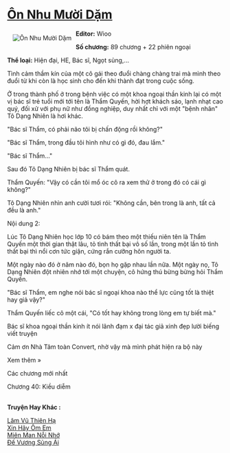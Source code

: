 <a href="https://utruyen.com/truyen/on-nhu-muoi-dam/19119/" title="Ôn Nhu Mười Dặm"><h1>Ôn Nhu Mười Dặm</h1></a><div style="display:table"><img align="right" style="float: left; padding: 10px;" src="https://utruyen.com/images/story/200x260/on-nhu-muoi-dam.jpg" alt="Ôn Nhu Mười Dặm"><b>Editor:</b> Wioo<p></p><b>Số chương:</b> 89 chương + 22 phiên ngoại<p></p><b>Thể loại:</b> Hiện đại, HE, Bác sĩ, Ngọt sủng,...<p></p>Tình cảm thầm kín của một cô gái theo đuổi chàng chàng trai mà mình theo đuổi từ khi còn là học sinh cho đến khi thành đạt trong cuộc sống.<p></p>Ở trong thành phố ở trong bệnh việc có một khoa ngoại thần kinh lại có một vị bác sĩ trẻ tuổi mới tới tên là Thẩm Quyến, hời hợt khách sáo, lạnh nhạt cao quý, đối xử với phụ nữ như đồng nghiệp, duy nhất chỉ với một "bệnh nhân" Tô Dạng Nhiên là hơi khác.<p></p>"Bác sĩ Thẩm, có phải não tôi bị chấn động rồi không?"<p></p>"Bác sĩ Thẩm, trong đầu tôi hình như có gì đó, đau lắm."<p></p>"Bác sĩ Thẩm..."<p></p>Sau đó Tô Dạng Nhiên bị bác sĩ Thẩm quát.<p></p>Thẩm Quyến: "Vậy có cần tôi mổ óc cô ra xem thử ở trong đó có cái gì không?"<p></p>Tô Dạng Nhiên nhìn anh cười tươi rói: "Không cần, bên trong là anh, tất cả đều là anh."<p></p>Nội dung 2:<p></p>Lúc Tô Dạng Nhiên học lớp 10 có bám theo một thiếu niên tên là Thẩm Quyến một thời gian thật lâu, tỏ tình thất bại vô số lần, trong một lần tỏ tình thất bại thì nổi cơn tức giận, cứng rắn cưỡng hôn người ta.<p></p>Một ngày nào đó ở năm nào đó, bọn họ gặp nhau lần nữa. Một ngày nọ, Tô Dạng Nhiên đột nhiên nhớ tới một chuyện, cô hứng thú bừng bừng hỏi Thẩm Quyến.<p></p>"Bác sĩ Thẩm, em nghe nói bác sĩ ngoại khoa nào thể lực cũng tốt là thiệt hay giả vậy?"<p></p>Thẩm Quyến liếc cô một cái, "Có tốt hay không trong lòng em tự biết mà."<p></p>Bác sĩ khoa ngoại thần kinh ít nói lãnh đạm x đại tác giả xinh đẹp lười biếng viết truyện<p></p>Cảm ơn Nhà Tâm toàn Convert, nhờ vậy mà mình phát hiện ra bộ này <p></p>Xem thêm »<p></p>Các chương mới nhất<p></p><p></p>Chương 40: Kiều diễm</div><p><br><b>Truyện Hay Khác :</b></p><a href="https://utruyen.com/truyen/lam-vu-thien-ha/19114/" alt="Lâm Vũ Thiên Hạ">Lâm Vũ Thiên Hạ</a><br/><a href="https://github.com/quanluxury/ngontinhhot/tree/master/truyenhay/17265/" alt="Xin Hãy Ôm Em">Xin Hãy Ôm Em</a><br/><a href="https://github.com/quanluxury/ngontinhhot/tree/master/truyenhay/20021/" alt="Miên Man Nỗi Nhớ">Miên Man Nỗi Nhớ</a><br/><a href="https://github.com/quanluxury/ngontinhhot/tree/master/truyenhay/19180/" alt="Đế Vương Sủng Ái">Đế Vương Sủng Ái</a><br/>